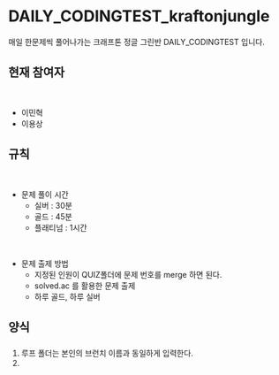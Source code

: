 # DAILY_CODINGTEST_kraftonjungle

매일 한문제씩 풀어나가는 크래프톤 정글 그린반 DAILY_CODINGTEST 입니다.

## 현재 참여자

<br/>

- 이민혁
- 이용상

## 규칙

<br/>

- 문제 풀이 시간
    - 실버 : 30분
    - 골드 : 45분
    - 플래티넘 : 1시간

<br/>

- 문제 출제 방법
    - 지정된 인원이 QUIZ폴더에 문제 번호를 merge 하면 된다.
    - solved.ac 를 활용한 문제 출제
    - 하루 골드, 하루 실버

## 양식

### 
1. 루프 폴더는 본인의 브런치 이름과 동일하게 입력한다. 
2. 